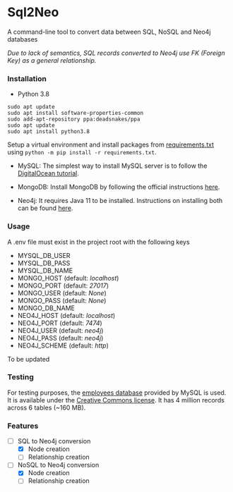 # Sql2Neo

A command-line tool to convert data between SQL, NoSQL and Neo4j databases

_Due to lack of semantics, SQL records converted to Neo4j use FK (Foreign Key) as a general relationship._

### Installation
- Python 3.8
```shell script
sudo apt update
sudo apt install software-properties-common
sudo add-apt-repository ppa:deadsnakes/ppa
sudo apt update
sudo apt install python3.8
```
Setup a virtual environment and install packages from [requirements.txt](requirements.txt) using 
`python -m pip install -r requirements.txt`.

- MySQL: The simplest way to install MySQL server is to follow the 
[DigitalOcean tutorial](https://www.digitalocean.com/community/tutorials/how-to-install-mysql-on-ubuntu-18-04).

- MongoDB: Install MongoDB by following the official instructions 
[here](https://docs.mongodb.com/manual/tutorial/install-mongodb-on-ubuntu/).

- Neo4j: It requires Java 11 to be installed. Instructions on installing both can be found 
[here](https://neo4j.com/docs/operations-manual/current/installation/linux/debian/).

### Usage
A .env file must exist in the project root with the following keys
- MYSQL_DB_USER
- MYSQL_DB_PASS
- MYSQL_DB_NAME
- MONGO_HOST (default: _localhost_)
- MONGO_PORT (default: _27017_)
- MONGO_USER (default: _None_)
- MONGO_PASS (default: _None_)
- MONGO_DB_NAME
- NEO4J_HOST (default: _localhost_)
- NEO4J_PORT (default: _7474_)
- NEO4J_USER (default: _neo4j_)
- NEO4J_PASS (default: _neo4j_)
- NEO4J_SCHEME (default: _http_)

To be updated

### Testing
For testing purposes, the [employees database](https://dev.mysql.com/doc/employee/en/) provided by MySQL is used. It is 
available under the [Creative Commons license](https://creativecommons.org/licenses/by-sa/3.0/). It has 4 million 
records across 6 tables (~160 MB). 

### Features
- [ ] SQL to Neo4j conversion
    - [x] Node creation
    - [ ] Relationship creation
- [ ] NoSQL to Neo4j conversion
    - [x] Node creation
    - [ ] Relationship creation